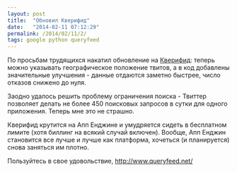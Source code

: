 ```yaml
---
layout: post
title:  "Обновил Кверифид"
date:   "2014-02-11 07:12:29"
permalink: /2014/02/11/2/
tags: google python queryfeed
---
```


По просьбам трудящихся накатил обновление на
[Кверифид](http://www.queryfeed.net/): теперь можно указывать
географическое положение твитов, а в код добавлены значительные
улучшения - данные отдаются заметно быстрее, число отказов снижено до
нуля.

Заодно удалось решить проблему ограничения поиска - Твиттер позволяет
делать не более 450 поисковых запросов в сутки для одного
приложения. Теперь мне это не страшно.

Кверифид крутится на Апп Енджине и умудряется сидеть в бесплатном
лимите (хотя биллинг на всякий случай включен). Вообще, Апп Енджин
становится все лучше и лучше как платформа, хочеться (и планируется)
снова заняться им плотно.

Пользуйтесь в свое удовольствие, http://www.queryfeed.net/
